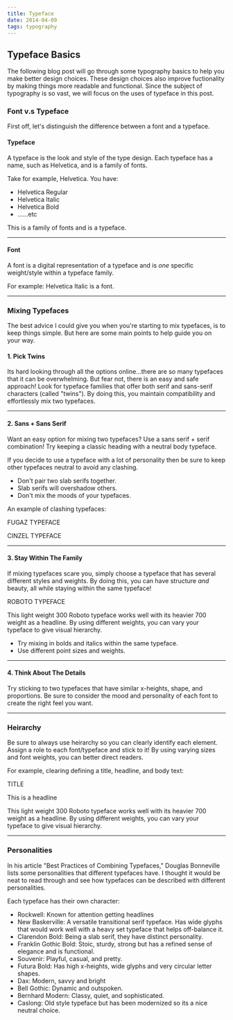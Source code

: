 ```yaml
---
title: Typeface
date: 2014-04-09
tags: typography
---
```


<article>
<h1>Typeface Basics</h1>

<p>The following blog post will go through some typography basics to help you make better design choices. These design choices also improve fuctionality by making things more readable and functional. Since the subject of typography is so vast, we will focus on the uses of typeface in this post.</p>

<h3>Font v.s Typeface</h3>
<p>First off, let's distinguish the difference between a font and a typeface.</p>

<h4>Typeface</h4>
<p>A typeface is the look and style of the type design. Each typeface has a name, such as Helvetica, and is a family of fonts.</p>

<p>Take for example, Helvetica. You have:</p>
<ul>
  <li class="feather-image">Helvetica Regular</li>
  <li class="feather-image">Helvetica Italic</li>
  <li class="feather-image">Helvetica Bold</li>
  <li class="feather-image">......etc</li>
</ul>

<p>This is a family of fonts and is a typeface. </p>

<hr class="divider-short"> 

<h4>Font</h4>
<p>A font is a digital representation of a typeface and is <em>one</em> specific weight/style within a typeface family.</p>

<p>For example: Helvetica Italic is a font.</p>

<hr class="divider-short"> 

<h3>Mixing Typefaces</h3>

<p>The best advice I could give you when you're starting to mix typefaces, is to keep things simple. But here are some main points to help guide you on your way.</p>

<h4>1. Pick Twins</h4>
<p>Its hard looking through all the options online...there are so many typefaces that it can be overwhelming. But fear not, there is an easy and safe approach! Look for <span class="pink-text">typeface families that offer both serif and sans-serif characters</span> (called "twins"). By doing this, you maintain compatibility and effortlessly mix two typefaces.</p>

<hr class="divider-short"> 

<h4>2. Sans + Sans Serif</h4>
<p>Want an easy option for mixing two typefaces? Use a sans serif + serif combination! Try keeping a classic heading with a neutral body typeface.</p>

<p>If you decide to use a typeface with a lot of personality then be sure to keep other typefaces neutral to avoid any clashing.</p>

<ul>
  <li class="feather-image">Don't pair two slab serifs together.</li>
  <li class="feather-image">Slab serifs will overshadow others.</li>
  <li class="feather-image">Don't mix the moods of your typefaces.</li>
</ul> 

<p>An example of clashing typefaces:</p>

<div class="box">
  <p class="font-fugaz">FUGAZ TYPEFACE</p>
  <p class="font-cinzel-bold">CINZEL TYPEFACE</p>
</div>

<hr class="divider-short"> 

<h4>3. Stay Within The Family</h4>
<p>If mixing typefaces scare you, simply choose a typeface that has several different styles and weights. By doing this, you can have structure <em>and</em> beauty, all while staying within the same typeface!</p>  

<div class="box">
  <p class="font-roboto-bold">ROBOTO TYPEFACE</p>
  <p class="font-roboto-light">This light weight 300 Roboto typeface works well with its heavier 700 weight as a headline. By using different weights, you can vary your typeface to give visual hierarchy.</p>
</div>

<ul>
  <li class="feather-image">Try mixing in bolds and italics within the same typeface.</li>
  <li class="feather-image">Use different point sizes and weights.</li>
</ul>

<hr class="divider-short"> 

<h4>4. Think About The Details</h4>
<p>Try sticking to two typefaces that have similar x-heights, shape, and proportions. Be sure to consider the mood and personality of each font to create the right feel you want.</p>

<hr class="divider-short">

<h3>Heirarchy</h3>
<p>Be sure to always use heirarchy so you can clearly identify each element. Assign a role to each font/typeface and stick to it! By using varying sizes and font weights, you can better direct readers.</p>

<p>For example, clearing defining a title, headline, and body text:</p>

<div class="box">
  <p class="font-roboto-bold">TITLE</p>
  <p class="font-roboto-italic">This is a headline</p>
  <p class="font-roboto-light">This light weight 300 Roboto typeface works well with its heavier 700 weight as a headline. By using different weights, you can vary your typeface to give visual hierarchy.</p>
</div>

<hr class="divider-short"> 

<h3>Personalities</h3>
<P>In his article "Best Practices of Combining Typefaces," Douglas Bonneville lists some personalities that different typefaces have. I thought it would be neat to read through and see how typefaces can be described with different personalities.</p>

<p>Each typeface has their own character:</p>

<ul>
  <li class="feather-image">Rockwell: Known for attention getting headlines</li>
  <li class="feather-image">New Baskerville: A versatile transitional serif typeface. Has wide glyphs that would work well with a heavy set typeface that helps off-balance it.</li>
  <li class="feather-image">Clarendon Bold: Being a slab serif, they have distinct personality.</li>
  <li class="feather-image">Franklin Gothic Bold: Stoic, sturdy, strong but has a refined sense of elegance and is functional.</li>
  <li class="feather-image">Souvenir: Playful, casual, and pretty.</li>
  <li class="feather-image">Futura Bold: Has high x-heights, wide glyphs and very circular letter shapes. </li>
  <li class="feather-image">Dax: Modern, savvy and bright</li>
  <li class="feather-image">Bell Gothic: Dynamic and outspoken.</li>
  <li class="feather-image">Bernhard Modern: Classy, quiet, and sophisticated.</li>
  <li class="feather-image">Caslong: Old style typeface but has been modernized so its a nice neutral choice.</li>
</ul>

</article>